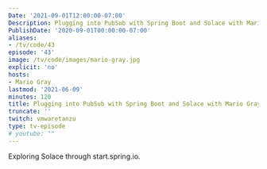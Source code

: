 ```yaml
---
Date: '2021-09-01T12:00:00-07:00'
Description: Plugging into PubSub with Spring Boot and Solace with Mario Gray
PublishDate: '2020-09-01T00:00:00-07:00'
aliases:
- /tv/code/43
episode: '43'
image: /tv/code/images/mario-gray.jpg
explicit: 'no'
hosts:
- Mario Gray
lastmod: '2021-06-09'
minutes: 120
title: Plugging into PubSub with Spring Boot and Solace with Mario Gray
truncate: ''
twitch: vmwaretanzu
type: tv-episode
# youtube: ""
---
```


Exploring Solace through start.spring.io.
